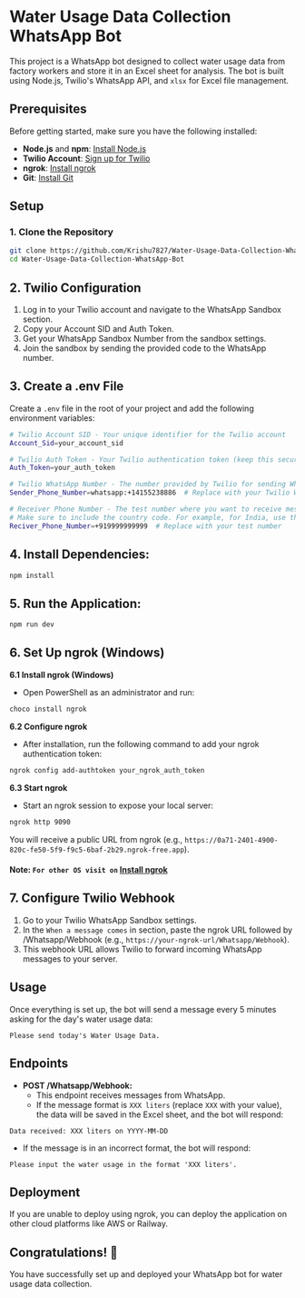 # Water Usage Data Collection WhatsApp Bot

This project is a WhatsApp bot designed to collect water usage data from factory workers and store it in an Excel sheet for analysis. The bot is built using Node.js, Twilio's WhatsApp API, and `xlsx` for Excel file management.

## Prerequisites

Before getting started, make sure you have the following installed:

- **Node.js** and **npm**: [Install Node.js](https://nodejs.org/)
- **Twilio Account**: [Sign up for Twilio](https://www.twilio.com/)
- **ngrok**: [Install ngrok](https://dashboard.ngrok.com/get-started/setup/)
- **Git**: [Install Git](https://git-scm.com/)

## Setup

### 1. Clone the Repository

```bash
git clone https://github.com/Krishu7827/Water-Usage-Data-Collection-WhatsApp-Bot.git
cd Water-Usage-Data-Collection-WhatsApp-Bot
```

## 2. Twilio Configuration
1. Log in to your Twilio account and navigate to the WhatsApp Sandbox section.
2. Copy your Account SID and Auth Token.
3. Get your WhatsApp Sandbox Number from the sandbox settings.
4. Join the sandbox by sending the provided code to the WhatsApp number.

## 3. Create a .env File
Create a `.env` file in the root of your project and add the following environment variables:

```bash
# Twilio Account SID - Your unique identifier for the Twilio account
Account_Sid=your_account_sid

# Twilio Auth Token - Your Twilio authentication token (keep this secure!)
Auth_Token=your_auth_token

# Twilio WhatsApp Number - The number provided by Twilio for sending WhatsApp messages
Sender_Phone_Number=whatsapp:+14155238886  # Replace with your Twilio WhatsApp number

# Receiver Phone Number - The test number where you want to receive messages from the bot.
# Make sure to include the country code. For example, for India, use the format +91XXXXXXXXXX
Reciver_Phone_Number=+919999999999  # Replace with your test number

```
## 4. Install Dependencies:
```bash
npm install
```

## 5. Run the Application:
```bash
npm run dev
```

## 6. Set Up ngrok (Windows)
**6.1 Install ngrok (Windows)**
- Open PowerShell as an administrator and run:

```bash
choco install ngrok
```

**6.2 Configure ngrok**
- After installation, run the following command to add your ngrok authentication token:

```bash
ngrok config add-authtoken your_ngrok_auth_token
```
**6.3 Start ngrok**
- Start an ngrok session to expose your local server:
```bash
ngrok http 9090  
```
You will receive a public URL from ngrok (e.g., `https://0a71-2401-4900-820c-fe50-5f9-f9c5-6baf-2b29.ngrok-free.app`).

#### Note: `For other OS visit on` [Install ngrok](https://dashboard.ngrok.com/get-started/setup/)

## 7. Configure Twilio Webhook
1. Go to your Twilio WhatsApp Sandbox settings.
2. In the `When a message comes` in section, paste the ngrok URL followed by /Whatsapp/Webhook (e.g., `https://your-ngrok-url/Whatsapp/Webhook`).
3. This webhook URL allows Twilio to forward incoming WhatsApp messages to your server.

## Usage 
Once everything is set up, the bot will send a message every 5 minutes asking for the day's water usage data:
```text
Please send today's Water Usage Data.
```

## Endpoints
- **POST /Whatsapp/Webhook:**
   - This endpoint receives messages from WhatsApp.
   - If the message format is `XXX liters` (replace `XXX` with your value), the data will be saved in the Excel sheet, and the bot will respond:
```text
Data received: XXX liters on YYYY-MM-DD
```
   - If the message is in an incorrect format, the bot will respond:
```text
Please input the water usage in the format 'XXX liters'.
```

## Deployment
If you are unable to deploy using ngrok, you can deploy the application on other cloud platforms like AWS or Railway.

## Congratulations! 🎉
You have successfully set up and deployed your WhatsApp bot for water usage data collection. 


